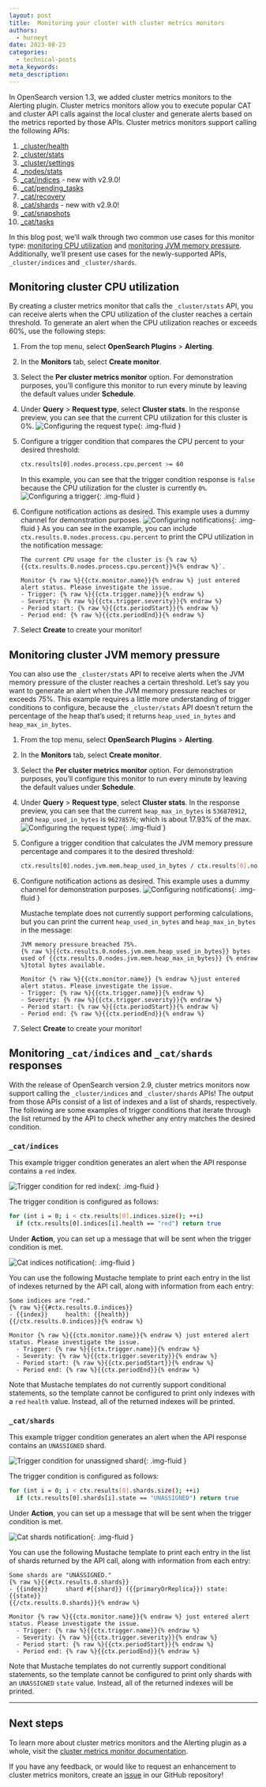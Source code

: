 ```yaml
---
layout: post
title:  Monitoring your cluster with cluster metrics monitors
authors:
  - hurneyt
date: 2023-08-23
categories:
  - technical-posts
meta_keywords: 
meta_description: 
---
```


In OpenSearch version 1.3, we added cluster metrics monitors to the Alerting plugin. Cluster metrics monitors allow you to execute popular CAT and cluster API calls against the local cluster and generate alerts based on the metrics reported by those APIs. Cluster metrics monitors support calling the following APIs:

1. [_cluster/health](https://opensearch.org/docs/2.9/api-reference/cluster-health/)
2. [_cluster/stats](https://opensearch.org/docs/2.9/api-reference/cluster-stats/)
3. [_cluster/settings](https://opensearch.org/docs/2.9/api-reference/cluster-settings/)
4. [_nodes/stats](https://opensearch.org/docs/2.9/opensearch/popular-api/#get-node-statistics)
5. [_cat/indices](https://opensearch.org/docs/latest/opensearch/rest-api/cat/cat-indices/) - new with v2.9.0!
6. [_cat/pending_tasks](https://opensearch.org/docs/2.9/api-reference/cat/cat-pending-tasks/)
7. [_cat/recovery](https://opensearch.org/docs/2.9/api-reference/cat/cat-recovery/)
8. [_cat/shards](https://opensearch.org/docs/latest/opensearch/rest-api/cat/cat-shards/) - new with v2.9.0!
9. [_cat/snapshots](https://opensearch.org/docs/2.9/api-reference/cat/cat-snapshots/)
10. [_cat/tasks](https://opensearch.org/docs/2.9/api-reference/cat/cat-tasks/)


In this blog post, we’ll walk through two common use cases for this monitor type: [monitoring CPU utilization](#monitoring-cluster-cpu-utilization) and [monitoring JVM memory pressure](#monitoring-cluster-jvm-memory-pressure). Additionally, we’ll present use cases for the newly-supported APIs, `_cluster/indices` and `_cluster/shards`. 

## Monitoring cluster CPU utilization

By creating a cluster metrics monitor that calls the `_cluster/stats` API, you can receive alerts when the CPU utilization of the cluster reaches a certain threshold. To generate an alert when the CPU utilization reaches or exceeds 60%, use the following steps:

1. From the top menu, select **OpenSearch Plugins** > **Alerting**.
1. In the **Monitors** tab, select **Create monitor**.
1. Select the **Per cluster metrics monitor** option. For demonstration purposes, you’ll configure this monitor to run every minute by leaving the default values under **Schedule**.
1. Under **Query** > **Request type**, select **Cluster stats**. In the response preview, you can see that the current CPU utilization for this cluster is 0%.
    ![Configuring the request type](/assets/media/blog-images/2023-08-23-cluster-metrics-monitors-blog/cluster-metrics-v29-cpu2-request-type.png){: .img-fluid }
1. Configure a trigger condition that compares the CPU percent to your desired threshold: 
    ```bash
    ctx.results[0].nodes.process.cpu.percent >= 60
    ```
    In this example, you can see that the trigger condition response is `false` because the CPU utilization for the cluster is currently `0%`.
    ![Configuring a trigger](/assets/media/blog-images/2023-08-23-cluster-metrics-monitors-blog/cluster-metrics-v29-cpu3-trigger.png){: .img-fluid }
1. Configure notification actions as desired. This example uses a dummy channel for demonstration purposes. 
    ![Configuring notifications](/assets/media/blog-images/2023-08-23-cluster-metrics-monitors-blog/cluster-metrics-v29-cpu4-notification.png){: .img-fluid }
    As you can see in the example, you can include `ctx.results.0.nodes.process.cpu.percent` to print the CPU utilization in the notification message:
   
    ```plaintext
    The current CPU usage for the cluster is {% raw %}{{ctx.results.0.nodes.process.cpu.percent}}%{% endraw %}`.

    Monitor {% raw %}{{ctx.monitor.name}}{% endraw %} just entered alert status. Please investigate the issue.
    - Trigger: {% raw %}{{ctx.trigger.name}}{% endraw %}
    - Severity: {% raw %}{{ctx.trigger.severity}}{% endraw %}
    - Period start: {% raw %}{{ctx.periodStart}}{% endraw %}
    - Period end: {% raw %}{{ctx.periodEnd}}{% endraw %}
    ```
1. Select **Create** to create your monitor!

## Monitoring cluster JVM memory pressure

You can also use the `_cluster/stats` API to receive alerts when the JVM memory pressure of the cluster reaches a certain threshold. Let’s say you want to generate an alert when the JVM memory pressure reaches or exceeds 75%. This example requires a little more understanding of trigger conditions to configure, because the `_cluster/stats` API doesn’t return the percentage of the heap that’s used; it returns `heap_used_in_bytes` and `heap_max_in_bytes`.

1. From the top menu, select **OpenSearch Plugins** > **Alerting**.
1. In the **Monitors** tab, select **Create monitor**.
1. Select the **Per cluster metrics monitor** option. For demonstration purposes, you’ll configure this monitor to run every minute by leaving the default values under **Schedule**.
1. Under **Query** > **Request type**, select **Cluster stats**. In the response preview, you can see that the current `heap_max_in_bytes` is `536870912`, and `heap_used_in_bytes` is `96278576`; which is about 17.93% of the max.
    ![Configuring the request type](/assets/media/blog-images/2023-08-23-cluster-metrics-monitors-blog/cluster-metrics-v29-jvm2-request-type.png){: .img-fluid }
1. Configure a trigger condition that calculates the JVM memory pressure percentage and compares it to the desired threshold:
    ```bash
    ctx.results[0].nodes.jvm.mem.heap_used_in_bytes / ctx.results[0].nodes.jvm.mem.heap_max_in_bytes >= 0.75
    ```
1. Configure notification actions as desired. This example uses a dummy channel for demonstration purposes. 
    ![Configuring notifications](/assets/media/blog-images/2023-08-23-cluster-metrics-monitors-blog/cluster-metrics-v29-jvm4-notification.png){: .img-fluid }

    Mustache template does not currently support performing calculations, but you can print the current `heap_used_in_bytes` and `heap_max_in_bytes` in the message:

    ```plaintext
    JVM memory pressure breached 75%.
    {% raw %}{{ctx.results.0.nodes.jvm.mem.heap_used_in_bytes}} bytes used of {{ctx.results.0.nodes.jvm.mem.heap_max_in_bytes}} {% endraw %}total bytes available.

    Monitor {% raw %}{{ctx.monitor.name}} {% endraw %}just entered alert status. Please investigate the issue.
    - Trigger: {% raw %}{{ctx.trigger.name}}{% endraw %}
    - Severity: {% raw %}{{ctx.trigger.severity}}{% endraw %}
    - Period start: {% raw %}{{ctx.periodStart}}{% endraw %}
    - Period end: {% raw %}{{ctx.periodEnd}}{% endraw %}
    ```
1. Select **Create** to create your monitor!

## Monitoring `_cat/indices` and `_cat/shards` responses

With the release of OpenSearch version 2.9, cluster metrics monitors now support calling the `_cluster/indices` and `_cluster/shards` APIs! The output from those APIs consist of a list of indexes and a list of shards, respectively. The following are some examples of trigger conditions that iterate through the list returned by the API to check whether any entry matches the desired condition.

### `_cat/indices`

This example trigger condition generates an alert when the API response contains a `red` index. 

![Trigger condition for red index](/assets/media/blog-images/2023-08-23-cluster-metrics-monitors-blog/cluster-metrics-v29-indices3-trigger.png){: .img-fluid }

The trigger condition is configured as follows:

```bash
for (int i = 0; i < ctx.results[0].indices.size(); ++i)
  if (ctx.results[0].indices[i].health == "red") return true
```

Under **Action**, you can set up a message that will be sent when the trigger condition is met.

![Cat indices notification](/assets/media/blog-images/2023-08-23-cluster-metrics-monitors-blog/cluster-metrics-v29-indices4-notification.png){: .img-fluid }

You can use the following Mustache template to print each entry in the list of indexes returned by the API call, along with information from each entry:

```plaintext
Some indices are "red."
{% raw %}{{#ctx.results.0.indices}}
- {{index}}     health: {{health}}
{{/ctx.results.0.indices}}{% endraw %}

Monitor {% raw %}{{ctx.monitor.name}}{% endraw %} just entered alert status. Please investigate the issue.
  - Trigger: {% raw %}{{ctx.trigger.name}}{% endraw %}
  - Severity: {% raw %}{{ctx.trigger.severity}}{% endraw %}
  - Period start: {% raw %}{{ctx.periodStart}}{% endraw %}
  - Period end: {% raw %}{{ctx.periodEnd}}{% endraw %}
```

Note that Mustache templates do not currently support conditional statements, so the template cannot be configured to print only indexes with a `red` `health` value. Instead, all of the returned indexes will be printed.

### `_cat/shards`

This example trigger condition generates an alert when the API response contains an `UNASSIGNED` shard.

![Trigger condition for unassigned shard](/assets/media/blog-images/2023-08-23-cluster-metrics-monitors-blog/cluster-metrics-v29-shards3-trigger.png){: .img-fluid }

The trigger condition is configured as follows:

```bash
for (int i = 0; i < ctx.results[0].shards.size(); ++i)
  if (ctx.results[0].shards[i].state == "UNASSIGNED") return true
```

Under **Action**, you can set up a message that will be sent when the trigger condition is met. 

![Cat shards notification](/assets/media/blog-images/2023-08-23-cluster-metrics-monitors-blog/cluster-metrics-v29-shards4-notification.png){: .img-fluid }

You can use the following Mustache template to print each entry in the list of shards returned by the API call, along with information from each entry:

```plaintext
Some shards are "UNASSIGNED."
{% raw %}{{#ctx.results.0.shards}}
- {{index}}     shard #{{shard}} ({{primaryOrReplica}}) state: {{state}}
{{/ctx.results.0.shards}}{% endraw %}

Monitor {% raw %}{{ctx.monitor.name}}{% endraw %} just entered alert status. Please investigate the issue.
  - Trigger: {% raw %}{{ctx.trigger.name}}{% endraw %}
  - Severity: {% raw %}{{ctx.trigger.severity}}{% endraw %}
  - Period start: {% raw %}{{ctx.periodStart}}{% endraw %}
  - Period end: {% raw %}{{ctx.periodEnd}}{% endraw %}
```

Note that Mustache templates do not currently support conditional statements, so the template cannot be configured to print only shards with an `UNASSIGNED` `state` value. Instead, all of the returned indexes will be printed.

* * *

## Next steps

To learn more about cluster metrics monitors and the Alerting plugin as a whole, visit the [cluster metrics monitor documentation](https://opensearch.org/docs/latest/observing-your-data/alerting/monitors/#create-cluster-metrics-monitor).


If you have any feedback, or would like to request an enhancement to cluster metrics monitors, create an [issue](https://github.com/opensearch-project/alerting/issues/new/choose) in our GitHub repository!
